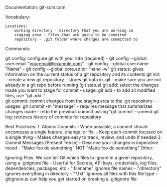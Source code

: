 Documentation: git-scm.com

Vocabulary:

	Locations:
		working directory - directory that you are working in
		stagimg area - files that are going to be commited
		repository - .git folder where changes are committed to

Commands:

git config: configure git with your info (required)
	- git config --global user.email "youremail@example.com"
	- git config --global user.name "Name"
	- git config --global core.editor "nano -w"
git status: gives information on the current status of a git repository and its contents
git init: - create a new git repository
	- stores git data in .git
	- make sure you are not already in a git repo before running (git status)
git add: select the changes made you want to stage for commit
	- usage: git add <file>
	- to add all modified files, use "git add ."  
git commit: commit changes from the staging area to the .git repository
	- usages: git commit -m "message" 
	- requires message that summarizes changes made
	- redo the previous commit ussing "git commit --amend
git log: retrieves history of commits for repository

Best Practices:
	1. Atomic Commits - When possible, a commit should encompass a single feature, change, or fix.
		- Keep each commit focused on a single thing
		- Makes changes easy to track, review, and undo if needed
	2. Commit Messages (Present Tense) - Describe your changes in imperative mood
		- "Make foo do something" NOT "Made foo do something"
Other:

Ignoring Files: We can tell Git which files to ignore in a given repository, using a .gitignore file
	- Userful for Secrets, API keys, credentials, log files, dependencies, packages, etc
	- ".filename"  ignores file names
	- "/directory" ignores everything in directory
	- "*.txt" ignores all files with this file type
	- gitignore.io can help you get started on creating a .gitignore file	
